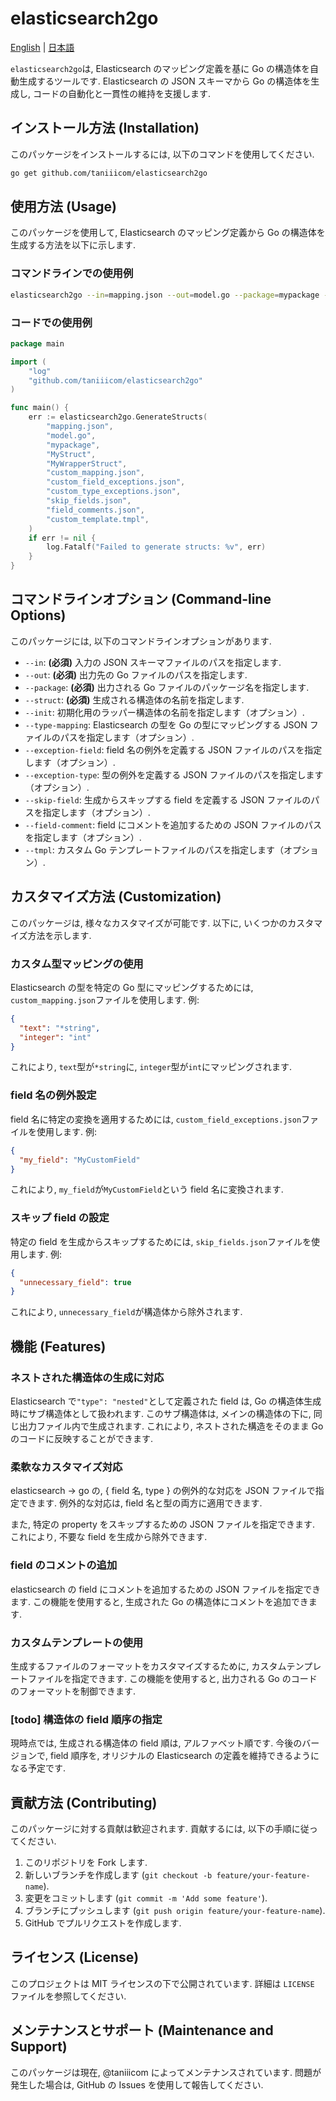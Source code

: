 # elasticsearch2go

[English](https://github.com/taniiicom/elasticsearch2go/blob/main/README.md)
| [日本語](https://github.com/taniiicom/elasticsearch2go/blob/main/README.ja.md)

`elasticsearch2go`は, Elasticsearch のマッピング定義を基に Go の構造体を自動生成するツールです. Elasticsearch の JSON スキーマから Go の構造体を生成し, コードの自動化と一貫性の維持を支援します.

## インストール方法 (Installation)

このパッケージをインストールするには, 以下のコマンドを使用してください.

```bash
go get github.com/taniiicom/elasticsearch2go
```

## 使用方法 (Usage)

このパッケージを使用して, Elasticsearch のマッピング定義から Go の構造体を生成する方法を以下に示します.

### コマンドラインでの使用例

```bash
elasticsearch2go --in=mapping.json --out=model.go --package=mypackage --struct=MyStruct
```

### コードでの使用例

```go
package main

import (
    "log"
    "github.com/taniiicom/elasticsearch2go"
)

func main() {
    err := elasticsearch2go.GenerateStructs(
        "mapping.json",
        "model.go",
        "mypackage",
        "MyStruct",
        "MyWrapperStruct",
        "custom_mapping.json",
        "custom_field_exceptions.json",
        "custom_type_exceptions.json",
        "skip_fields.json",
        "field_comments.json",
        "custom_template.tmpl",
    )
    if err != nil {
        log.Fatalf("Failed to generate structs: %v", err)
    }
}
```

## コマンドラインオプション (Command-line Options)

このパッケージには, 以下のコマンドラインオプションがあります.

- `--in`: **(必須)** 入力の JSON スキーマファイルのパスを指定します.
- `--out`: **(必須)** 出力先の Go ファイルのパスを指定します.
- `--package`: **(必須)** 出力される Go ファイルのパッケージ名を指定します.
- `--struct`: **(必須)** 生成される構造体の名前を指定します.
- `--init`: 初期化用のラッパー構造体の名前を指定します（オプション）.
- `--type-mapping`: Elasticsearch の型を Go の型にマッピングする JSON ファイルのパスを指定します（オプション）.
- `--exception-field`: field 名の例外を定義する JSON ファイルのパスを指定します（オプション）.
- `--exception-type`: 型の例外を定義する JSON ファイルのパスを指定します（オプション）.
- `--skip-field`: 生成からスキップする field を定義する JSON ファイルのパスを指定します（オプション）.
- `--field-comment`: field にコメントを追加するための JSON ファイルのパスを指定します（オプション）.
- `--tmpl`: カスタム Go テンプレートファイルのパスを指定します（オプション）.

## カスタマイズ方法 (Customization)

このパッケージは, 様々なカスタマイズが可能です. 以下に, いくつかのカスタマイズ方法を示します.

### カスタム型マッピングの使用

Elasticsearch の型を特定の Go 型にマッピングするためには, `custom_mapping.json`ファイルを使用します. 例:

```json
{
  "text": "*string",
  "integer": "int"
}
```

これにより, `text`型が`*string`に, `integer`型が`int`にマッピングされます.

### field 名の例外設定

field 名に特定の変換を適用するためには, `custom_field_exceptions.json`ファイルを使用します. 例:

```json
{
  "my_field": "MyCustomField"
}
```

これにより, `my_field`が`MyCustomField`という field 名に変換されます.

### スキップ field の設定

特定の field を生成からスキップするためには, `skip_fields.json`ファイルを使用します. 例:

```json
{
  "unnecessary_field": true
}
```

これにより, `unnecessary_field`が構造体から除外されます.

## 機能 (Features)

### ネストされた構造体の生成に対応

Elasticsearch で`"type": "nested"`として定義された field は, Go の構造体生成時にサブ構造体として扱われます. このサブ構造体は, メインの構造体の下に, 同じ出力ファイル内で生成されます. これにより, ネストされた構造をそのまま Go のコードに反映することができます.

### 柔軟なカスタマイズ対応

elasticsearch -> go の, { field 名, type } の例外的な対応を JSON ファイルで指定できます. 例外的な対応は, field 名と型の両方に適用できます.

また, 特定の property をスキップするための JSON ファイルを指定できます. これにより, 不要な field を生成から除外できます.

### field のコメントの追加

elasticsearch の field にコメントを追加するための JSON ファイルを指定できます. この機能を使用すると, 生成された Go の構造体にコメントを追加できます.

### カスタムテンプレートの使用

生成するファイルのフォーマットをカスタマイズするために, カスタムテンプレートファイルを指定できます. この機能を使用すると, 出力される Go のコードのフォーマットを制御できます.

### [todo] 構造体の field 順序の指定

現時点では, 生成される構造体の field 順は, アルファベット順です. 今後のバージョンで, field 順序を, オリジナルの Elasticsearch の定義を維持できるようになる予定です.

## 貢献方法 (Contributing)

このパッケージに対する貢献は歓迎されます. 貢献するには, 以下の手順に従ってください.

1. このリポジトリを Fork します.
2. 新しいブランチを作成します (`git checkout -b feature/your-feature-name`).
3. 変更をコミットします (`git commit -m 'Add some feature'`).
4. ブランチにプッシュします (`git push origin feature/your-feature-name`).
5. GitHub でプルリクエストを作成します.

## ライセンス (License)

このプロジェクトは MIT ライセンスの下で公開されています. 詳細は `LICENSE` ファイルを参照してください.

## メンテナンスとサポート (Maintenance and Support)

このパッケージは現在, @taniiicom によってメンテナンスされています. 問題が発生した場合は, GitHub の Issues を使用して報告してください.
